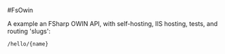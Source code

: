 #FsOwin

A example an FSharp OWIN API, with self-hosting, IIS hosting, tests, and routing 'slugs':

`/hello/{name}`

